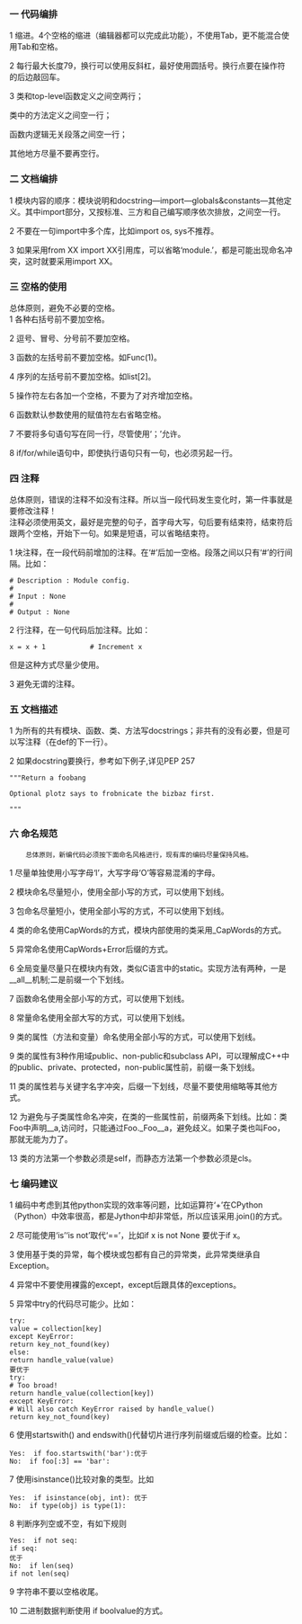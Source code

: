### 一 代码编排
1 缩进。4个空格的缩进（编辑器都可以完成此功能），不使用Tab，更不能混合使用Tab和空格。 
 
2 每行最大长度79，换行可以使用反斜杠，最好使用圆括号。换行点要在操作符的后边敲回车。  

3 类和top-level函数定义之间空两行；

类中的方法定义之间空一行；

函数内逻辑无关段落之间空一行；

其他地方尽量不要再空行。  

### 二 文档编排
1 模块内容的顺序：模块说明和docstring—import—globals&constants—其他定义。其中import部分，又按标准、三方和自己编写顺序依次排放，之间空一行。  

2 不要在一句import中多个库，比如import os, sys不推荐。  

3 如果采用from XX import XX引用库，可以省略‘module.’，都是可能出现命名冲突，这时就要采用import XX。  

### 三 空格的使用
 总体原则，避免不必要的空格。  
1 各种右括号前不要加空格。  

2 逗号、冒号、分号前不要加空格。  

3 函数的左括号前不要加空格。如Func(1)。 

4 序列的左括号前不要加空格。如list[2]。 
 
5 操作符左右各加一个空格，不要为了对齐增加空格。  

6 函数默认参数使用的赋值符左右省略空格。 
 
7 不要将多句语句写在同一行，尽管使用‘；’允许。  

8 if/for/while语句中，即使执行语句只有一句，也必须另起一行。  

### 四 注释
 总体原则，错误的注释不如没有注释。所以当一段代码发生变化时，第一件事就是要修改注释！  
 注释必须使用英文，最好是完整的句子，首字母大写，句后要有结束符，结束符后跟两个空格，开始下一句。如果是短语，可以省略结束符。
 
1 块注释，在一段代码前增加的注释。在‘#’后加一空格。段落之间以只有‘#’的行间隔。比如：

```
# Description : Module config.
# 
# Input : None
#
# Output : None
```

2 行注释，在一句代码后加注释。比如：

```
x = x + 1			# Increment x
```
但是这种方式尽量少使用。

3 避免无谓的注释。

### 五 文档描述
1 为所有的共有模块、函数、类、方法写docstrings；非共有的没有必要，但是可以写注释（在def的下一行）。

2 如果docstring要换行，参考如下例子,详见PEP 257

```
"""Return a foobang

Optional plotz says to frobnicate the bizbaz first.

"""
```

### 六 命名规范
        总体原则，新编代码必须按下面命名风格进行，现有库的编码尽量保持风格。
        
1 尽量单独使用小写字母‘l’，大写字母‘O’等容易混淆的字母。

2 模块命名尽量短小，使用全部小写的方式，可以使用下划线。

3 包命名尽量短小，使用全部小写的方式，不可以使用下划线。

4 类的命名使用CapWords的方式，模块内部使用的类采用_CapWords的方式。

5 异常命名使用CapWords+Error后缀的方式。

6 全局变量尽量只在模块内有效，类似C语言中的static。实现方法有两种，一是__all__机制;二是前缀一个下划线。

7 函数命名使用全部小写的方式，可以使用下划线。

8 常量命名使用全部大写的方式，可以使用下划线。

9 类的属性（方法和变量）命名使用全部小写的方式，可以使用下划线。

9 类的属性有3种作用域public、non-public和subclass API，可以理解成C++中的public、private、protected，non-public属性前，前缀一条下划线。

11 类的属性若与关键字名字冲突，后缀一下划线，尽量不要使用缩略等其他方式。

12 为避免与子类属性命名冲突，在类的一些属性前，前缀两条下划线。比如：类Foo中声明__a,访问时，只能通过Foo._Foo__a，避免歧义。如果子类也叫Foo，那就无能为力了。

13 类的方法第一个参数必须是self，而静态方法第一个参数必须是cls。

### 七 编码建议
1 编码中考虑到其他python实现的效率等问题，比如运算符‘+’在CPython（Python）中效率很高，都是Jython中却非常低，所以应该采用.join()的方式。

2 尽可能使用‘is’‘is not’取代‘==’，比如if x is not None 要优于if x。

3 使用基于类的异常，每个模块或包都有自己的异常类，此异常类继承自Exception。

4 异常中不要使用裸露的except，except后跟具体的exceptions。

5 异常中try的代码尽可能少。比如：

```
try:
value = collection[key]
except KeyError:
return key_not_found(key)
else:
return handle_value(value)
要优于
try:
# Too broad!
return handle_value(collection[key])
except KeyError:
# Will also catch KeyError raised by handle_value()
return key_not_found(key)
```

6 使用startswith() and endswith()代替切片进行序列前缀或后缀的检查。比如：

```
Yes:  if foo.startswith('bar'):优于
No:  if foo[:3] == 'bar':
```
7 使用isinstance()比较对象的类型。比如

```
Yes:  if isinstance(obj, int): 优于
No:  if type(obj) is type(1):
```
8 判断序列空或不空，有如下规则  

```
Yes:  if not seq:
if seq:
优于
No:  if len(seq)
if not len(seq)
```

9 字符串不要以空格收尾。

10 二进制数据判断使用 if boolvalue的方式。